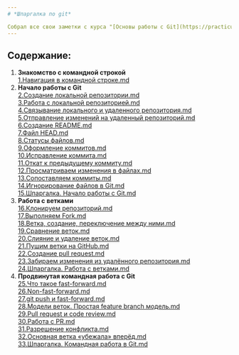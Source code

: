 ```yaml
---
# *Шпаргалка по git*

Собрал все свои заметки с курса "[Основы работы с Git](https://practicum.yandex.ru/trainer/git-basics/lesson/2b82fb35-f581-4cd4-8806-c2a780e53347/)" [Яндекс практикума](https://practicum.yandex.ru/) в одном месте
---
```


## Содержание:  
1. **Знакомство с командной строкой**  
  [1.Навигация в командной строке.md](https://github.com/BadRedCrab/git-cheat-note/blob/master/1.%20%D0%9D%D0%B0%D0%B2%D0%B8%D0%B3%D0%B0%D1%86%D0%B8%D1%8F%20%D0%B2%20%D0%BA%D0%BE%D0%BC%D0%B0%D0%BD%D0%B4%D0%BD%D0%BE%D0%B9%20%D1%81%D1%82%D1%80%D0%BE%D0%BA%D0%B5.md)  
2. **Начало работы с Git**  
  [2.Создание локальной репозитории.md](https://github.com/BadRedCrab/git-cheat-note/blob/master/2.%20%D0%A1%D0%BE%D0%B7%D0%B4%D0%B0%D0%BD%D0%B8%D0%B5%20%D0%BB%D0%BE%D0%BA%D0%B0%D0%BB%D1%8C%D0%BD%D0%BE%D0%B9%20%D1%80%D0%B5%D0%BF%D0%BE%D0%B7%D0%B8%D1%82%D0%BE%D1%80%D0%B8%D0%B8.md)  
  [3.Работа с локальной репозиторией.md](https://github.com/BadRedCrab/git-cheat-note/blob/master/3.%20%D0%A0%D0%B0%D0%B1%D0%BE%D1%82%D0%B0%20%D1%81%20%D0%BB%D0%BE%D0%BA%D0%B0%D0%BB%D1%8C%D0%BD%D0%BE%D0%B9%20%D1%80%D0%B5%D0%BF%D0%BE%D0%B7%D0%B8%D1%82%D0%BE%D1%80%D0%B8%D0%B5%D0%B9.md)  
  [4.Связывание локального и удаленного репозитория.md](https://github.com/BadRedCrab/git-cheat-note/blob/master/4.%20%D0%A1%D0%B2%D1%8F%D0%B7%D1%8B%D0%B2%D0%B0%D0%BD%D0%B8%D0%B5%20%D0%BB%D0%BE%D0%BA%D0%B0%D0%BB%D1%8C%D0%BD%D0%BE%D0%B3%D0%BE%20%D0%B8%20%D1%83%D0%B4%D0%B0%D0%BB%D0%B5%D0%BD%D0%BD%D0%BE%D0%B3%D0%BE%20%D1%80%D0%B5%D0%BF%D0%BE%D0%B7%D0%B8%D1%82%D0%BE%D1%80%D0%B8%D1%8F.md)  
  [5.Отправление изменений на удаленный репозиторий.md](https://github.com/BadRedCrab/git-cheat-note/blob/master/5.%20%D0%9E%D1%82%D0%BF%D1%80%D0%B0%D0%B2%D0%BB%D0%B5%D0%BD%D0%B8%D0%B5%20%D0%B8%D0%B7%D0%BC%D0%B5%D0%BD%D0%B5%D0%BD%D0%B8%D0%B9%20%D0%BD%D0%B0%20%D1%83%D0%B4%D0%B0%D0%BB%D0%B5%D0%BD%D0%BD%D1%8B%D0%B9%20%D1%80%D0%B5%D0%BF%D0%BE%D0%B7%D0%B8%D1%82%D0%BE%D1%80%D0%B8%D0%B9.md)  
  [6.Создание README.md](https://github.com/BadRedCrab/git-cheat-note/blob/master/6.%20%D0%A1%D0%BE%D0%B7%D0%B4%D0%B0%D0%BD%D0%B8%D0%B5%20README.md)  
  [7.Файл HEAD.md](https://github.com/BadRedCrab/git-cheat-note/blob/master/7.%20%D0%A4%D0%B0%D0%B9%D0%BB%20HEAD.md)  
  [8.Статусы файлов.md](https://github.com/BadRedCrab/git-cheat-note/blob/master/8.%20%D0%A1%D1%82%D0%B0%D1%82%D1%83%D1%81%D1%8B%20%D1%84%D0%B0%D0%B9%D0%BB%D0%BE%D0%B2.md)  
  [9.Оформление коммитов.md](https://github.com/BadRedCrab/git-cheat-note/blob/master/9.%20%D0%9E%D1%84%D0%BE%D1%80%D0%BC%D0%BB%D0%B5%D0%BD%D0%B8%D0%B5%20%D0%BA%D0%BE%D0%BC%D0%BC%D0%B8%D1%82%D0%BE%D0%B2.md)  
  [10.Исправление коммита.md](https://github.com/BadRedCrab/git-cheat-note/blob/master/10.%20%D0%98%D1%81%D0%BF%D1%80%D0%B0%D0%B2%D0%BB%D0%B5%D0%BD%D0%B8%D0%B5%20%D0%BA%D0%BE%D0%BC%D0%BC%D0%B8%D1%82%D0%B0.md)  
  [11.Откат к предыдущему коммиту.md](https://github.com/BadRedCrab/git-cheat-note/blob/master/11.%D0%9E%D1%82%D0%BA%D0%B0%D1%82%20%D0%BA%20%D0%BF%D1%80%D0%B5%D0%B4%D1%8B%D0%B4%D1%83%D1%89%D0%B5%D0%BC%D1%83%20%D0%BA%D0%BE%D0%BC%D0%BC%D0%B8%D1%82%D1%83.md)  
  [12.Просматриваем изменения в файлах.md](https://github.com/BadRedCrab/git-cheat-note/blob/master/12.%D0%9F%D1%80%D0%BE%D1%81%D0%BC%D0%B0%D1%82%D1%80%D0%B8%D0%B2%D0%B0%D0%B5%D0%BC%20%D0%B8%D0%B7%D0%BC%D0%B5%D0%BD%D0%B5%D0%BD%D0%B8%D1%8F%20%D0%B2%20%D1%84%D0%B0%D0%B9%D0%BB%D0%B0%D1%85.md)  
  [13.Сопоставляем коммиты.md](https://github.com/BadRedCrab/git-cheat-note/blob/master/13.%D0%A1%D0%BE%D0%BF%D0%BE%D1%81%D1%82%D0%B0%D0%B2%D0%BB%D1%8F%D0%B5%D0%BC%20%D0%BA%D0%BE%D0%BC%D0%BC%D0%B8%D1%82%D1%8B.md)  
  [14.Игнорирование файлов в Git.md](https://github.com/BadRedCrab/git-cheat-note/blob/master/14.%D0%98%D0%B3%D0%BD%D0%BE%D1%80%D0%B8%D1%80%D0%BE%D0%B2%D0%B0%D0%BD%D0%B8%D0%B5%20%D1%84%D0%B0%D0%B9%D0%BB%D0%BE%D0%B2%20%D0%B2%20Git.md)  
  [15.Шпаргалка. Начало работы с Git.md](https://github.com/BadRedCrab/git-cheat-note/blob/master/15.%D0%A8%D0%BF%D0%B0%D1%80%D0%B3%D0%B0%D0%BB%D0%BA%D0%B0.%20%D0%9D%D0%B0%D1%87%D0%B0%D0%BB%D0%BE%20%D1%80%D0%B0%D0%B1%D0%BE%D1%82%D1%8B%20%D1%81%20Git.md)  
3. **Работа с ветками**  
  [16.Клонируем репозиторий.md](https://github.com/BadRedCrab/git-cheat-note/blob/master/16.%D0%9A%D0%BB%D0%BE%D0%BD%D0%B8%D1%80%D1%83%D0%B5%D0%BC%20%D1%80%D0%B5%D0%BF%D0%BE%D0%B7%D0%B8%D1%82%D0%BE%D1%80%D0%B8%D0%B9.md)  
  [17.Выполняем Fork.md](https://github.com/BadRedCrab/git-cheat-note/blob/master/17.%D0%92%D1%8B%D0%BF%D0%BE%D0%BB%D0%BD%D1%8F%D0%B5%D0%BC%20Fork.md)  
  [18.Ветка, создание, переключение между ними.md](https://github.com/BadRedCrab/git-cheat-note/blob/master/18.%D0%92%D0%B5%D1%82%D0%BA%D0%B0%2C%20%D1%81%D0%BE%D0%B7%D0%B4%D0%B0%D0%BD%D0%B8%D0%B5%2C%20%D0%BF%D0%B5%D1%80%D0%B5%D0%BA%D0%BB%D1%8E%D1%87%D0%B5%D0%BD%D0%B8%D0%B5%20%D0%BC%D0%B5%D0%B6%D0%B4%D1%83%20%D0%BD%D0%B8%D0%BC%D0%B8.md)  
  [19.Сравнение веток.md](https://github.com/BadRedCrab/git-cheat-note/blob/master/19.%D0%A1%D1%80%D0%B0%D0%B2%D0%BD%D0%B5%D0%BD%D0%B8%D0%B5%20%D0%B2%D0%B5%D1%82%D0%BE%D0%BA.md)  
  [20.Слияние и удаление веток.md](https://github.com/BadRedCrab/git-cheat-note/blob/master/20.%D0%A1%D0%BB%D0%B8%D1%8F%D0%BD%D0%B8%D0%B5%20%D0%B8%20%D1%83%D0%B4%D0%B0%D0%BB%D0%B5%D0%BD%D0%B8%D0%B5%20%D0%B2%D0%B5%D1%82%D0%BE%D0%BA.md)  
  [21.Пушим ветки на GitHub.md](https://github.com/BadRedCrab/git-cheat-note/blob/master/21.%D0%9F%D1%83%D1%88%D0%B8%D0%BC%20%D0%B2%D0%B5%D1%82%D0%BA%D0%B8%20%D0%BD%D0%B0%20GitHub.md)  
  [22.Создание pull request.md](https://github.com/BadRedCrab/git-cheat-note/blob/master/22.%D0%A1%D0%BE%D0%B7%D0%B4%D0%B0%D0%BD%D0%B8%D0%B5%20pull%20request.md)  
  [23.Забираем изменения из удалённого репозитория.md](https://github.com/BadRedCrab/git-cheat-note/blob/master/23.%D0%97%D0%B0%D0%B1%D0%B8%D1%80%D0%B0%D0%B5%D0%BC%20%D0%B8%D0%B7%D0%BC%D0%B5%D0%BD%D0%B5%D0%BD%D0%B8%D1%8F%20%D0%B8%D0%B7%20%D1%83%D0%B4%D0%B0%D0%BB%D1%91%D0%BD%D0%BD%D0%BE%D0%B3%D0%BE%20%D1%80%D0%B5%D0%BF%D0%BE%D0%B7%D0%B8%D1%82%D0%BE%D1%80%D0%B8%D1%8F.md)  
  [24.Шпаргалка. Работа с ветками.md](https://github.com/BadRedCrab/git-cheat-note/blob/master/24.%D0%A8%D0%BF%D0%B0%D1%80%D0%B3%D0%B0%D0%BB%D0%BA%D0%B0.%20%D0%A0%D0%B0%D0%B1%D0%BE%D1%82%D0%B0%20%D1%81%20%D0%B2%D0%B5%D1%82%D0%BA%D0%B0%D0%BC%D0%B8.md)  
4. **Продвинутая командная работа с Git**  
  [25.Что такое fast-forward.md](https://github.com/BadRedCrab/git-cheat-note/blob/master/25.%D0%A7%D1%82%D0%BE%20%D1%82%D0%B0%D0%BA%D0%BE%D0%B5%20fast-forward.md)  
  [26.Non-fast-forward.md](https://github.com/BadRedCrab/git-cheat-note/blob/master/26.Non-fast-forward.md)  
  [27.git push и fast-forward.md](https://github.com/BadRedCrab/git-cheat-note/blob/master/27.git%20push%20%D0%B8%20fast-forward.md)  
  [28.Модели веток. Простая feature branch модель.md](https://github.com/BadRedCrab/git-cheat-note/blob/master/28.%D0%9C%D0%BE%D0%B4%D0%B5%D0%BB%D0%B8%20%D0%B2%D0%B5%D1%82%D0%BE%D0%BA.%20%D0%9F%D1%80%D0%BE%D1%81%D1%82%D0%B0%D1%8F%20feature%20branch%20%D0%BC%D0%BE%D0%B4%D0%B5%D0%BB%D1%8C.md)  
  [29.Pull request и code review.md](https://github.com/BadRedCrab/git-cheat-note/blob/master/29.Pull%20request%20%D0%B8%20code%20review.md)  
  [30.Работа с PR.md](https://github.com/BadRedCrab/git-cheat-note/blob/master/30.%D0%A0%D0%B0%D0%B1%D0%BE%D1%82%D0%B0%20%D1%81%20PR.md)  
  [31.Разрешение конфликта.md](https://github.com/BadRedCrab/git-cheat-note/blob/master/31.%D0%A0%D0%B0%D0%B7%D1%80%D0%B5%D1%88%D0%B5%D0%BD%D0%B8%D0%B5%20%D0%BA%D0%BE%D0%BD%D1%84%D0%BB%D0%B8%D0%BA%D1%82%D0%B0.md)  
  [32.Основная ветка «убежала» вперёд.md](https://github.com/BadRedCrab/git-cheat-note/blob/master/32.%D0%9E%D1%81%D0%BD%D0%BE%D0%B2%D0%BD%D0%B0%D1%8F%20%D0%B2%D0%B5%D1%82%D0%BA%D0%B0%20%C2%AB%D1%83%D0%B1%D0%B5%D0%B6%D0%B0%D0%BB%D0%B0%C2%BB%20%D0%B2%D0%BF%D0%B5%D1%80%D1%91%D0%B4.md)  
  [33.Шпаргалка. Командная работа в Git.md](https://github.com/BadRedCrab/git-cheat-note/blob/master/33.%D0%A8%D0%BF%D0%B0%D1%80%D0%B3%D0%B0%D0%BB%D0%BA%D0%B0.%20%D0%9A%D0%BE%D0%BC%D0%B0%D0%BD%D0%B4%D0%BD%D0%B0%D1%8F%20%D1%80%D0%B0%D0%B1%D0%BE%D1%82%D0%B0%20%D0%B2%20Git.md)  